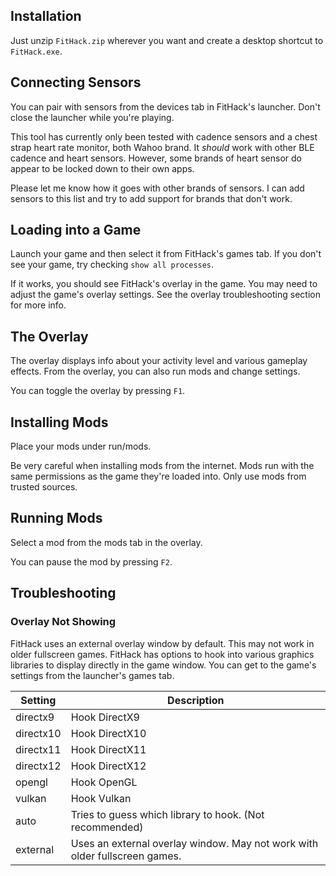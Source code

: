 ## Installation

Just unzip `FitHack.zip` wherever you want and create a desktop shortcut to `FitHack.exe`.

## Connecting Sensors

You can pair with sensors from the devices tab in FitHack's launcher. Don't close the launcher while you're playing.

This tool has currently only been tested with cadence sensors and a chest strap heart rate monitor, both Wahoo brand.
It *should* work with other BLE cadence and heart sensors.
However, some brands of heart sensor do appear to be locked down to their own apps.

Please let me know how it goes with other brands of sensors. I can add sensors to this list and try to add support for brands that don't work.

## Loading into a Game

Launch your game and then select it from FitHack's games tab. If you don't see your game, try checking `show all processes`.

If it works, you should see FitHack's overlay in the game. You may need to adjust the game's overlay settings. See the overlay troubleshooting section for more info.

## The Overlay

The overlay displays info about your activity level and various gameplay effects. From the overlay, you can also run mods and change settings.

You can toggle the overlay by pressing `F1`.

## Installing Mods

Place your mods under run/mods. 

Be very careful when installing mods from the internet. 
Mods run with the same permissions as the game they're loaded into. 
Only use mods from trusted sources.

## Running Mods

Select a mod from the mods tab in the overlay.

You can pause the mod by pressing `F2`.

## Troubleshooting

### Overlay Not Showing

FitHack uses an external overlay window by default. This may not work in older fullscreen games. FitHack has options to hook into various graphics libraries to display directly in the game window. You can get to the game's settings from the launcher's games tab.

| Setting    | Description                                                                 |
|------------|-----------------------------------------------------------------------------|
| directx9   | Hook DirectX9                                                               |
| directx10  | Hook DirectX10                                                              |
| directx11  | Hook DirectX11                                                              |
| directx12  | Hook DirectX12                                                              |
| opengl     | Hook OpenGL                                                                 |
| vulkan     | Hook Vulkan                                                                 |
| auto       | Tries to guess which library to hook. (Not recommended)                     |
| external   | Uses an external overlay window. May not work with older fullscreen games.  |
